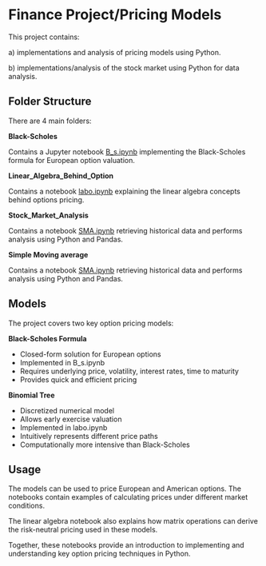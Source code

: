 # Finance Project/Pricing Models

This project contains:

a) implementations and analysis of pricing models using Python.

b) implementations/analysis of the stock market using Python for data analysis.

## Folder Structure

There are 4 main folders:

**Black-Scholes**

Contains a Jupyter notebook [B_s.ipynb](https://github.com/emocreator/Finance_Project/blob/main/Black%20Scholes/B_S.ipynb) implementing the Black-Scholes formula for European option valuation.

**Linear_Algebra_Behind_Option** 

Contains a notebook [labo.ipynb](https://github.com/emocreator/Finance_Project/blob/main/Linear_Algebra_Behind_Option/labo.ipynb) explaining the linear algebra concepts behind options pricing.

**Stock_Market_Analysis**

Contains a notebook [SMA.ipynb](https://github.com/emocreator/Finance_Project/blob/main/Stock_Market_Analysis/SMA.ipynb) retrieving  historical data and performs analysis using Python and Pandas.

**Simple Moving average**

Contains a notebook [SMA.ipynb](https://github.com/emocreator/Finance_Project/blob/main/SMA(SimpleMovingAverage)/SMA.ipynb) retrieving  historical data and performs analysis using Python and Pandas.

## Models

The project covers two key option pricing models:

**Black-Scholes Formula**

- Closed-form solution for European options
- Implemented in B_s.ipynb
- Requires underlying price, volatility, interest rates, time to maturity
- Provides quick and efficient pricing

**Binomial Tree** 

- Discretized numerical model 
- Allows early exercise valuation
- Implemented in labo.ipynb
- Intuitively represents different price paths
- Computationally more intensive than Black-Scholes

## Usage

The models can be used to price European and American options. The notebooks contain examples of calculating prices under different market conditions.

The linear algebra notebook also explains how matrix operations can derive the risk-neutral pricing used in these models.

Together, these notebooks provide an introduction to implementing and understanding key option pricing techniques in Python.
